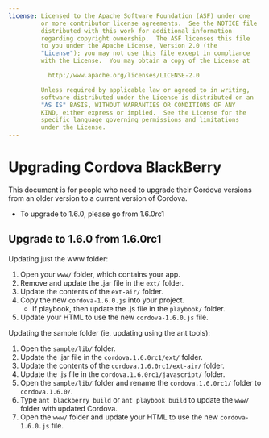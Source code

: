 ```yaml
---
license: Licensed to the Apache Software Foundation (ASF) under one
         or more contributor license agreements.  See the NOTICE file
         distributed with this work for additional information
         regarding copyright ownership.  The ASF licenses this file
         to you under the Apache License, Version 2.0 (the
         "License"); you may not use this file except in compliance
         with the License.  You may obtain a copy of the License at

           http://www.apache.org/licenses/LICENSE-2.0

         Unless required by applicable law or agreed to in writing,
         software distributed under the License is distributed on an
         "AS IS" BASIS, WITHOUT WARRANTIES OR CONDITIONS OF ANY
         KIND, either express or implied.  See the License for the
         specific language governing permissions and limitations
         under the License.
---
```


Upgrading Cordova BlackBerry
============================

This document is for people who need to upgrade their Cordova versions from an older version to a current version of Cordova.

- To upgrade to 1.6.0, please go from 1.6.0rc1

## Upgrade to 1.6.0 from 1.6.0rc1 ##

Updating just the www folder:

1. Open your `www/` folder, which contains your app.
2. Remove and update the .jar file in the `ext/` folder.
3. Update the contents of the `ext-air/` folder.
4. Copy the new `cordova-1.6.0.js` into your project.
    - If playbook, then update the .js file in the `playbook/` folder.
5. Update your HTML to use the new `cordova-1.6.0.js` file.


Updating the sample folder (ie, updating using the ant tools):

1. Open the `sample/lib/` folder.
2. Update the .jar file in the `cordova.1.6.0rc1/ext/` folder.
3. Update the contents of the `cordova.1.6.0rc1/ext-air/` folder.
4. Update the .js file in the `cordova.1.6.0rc1/javascript/` folder.
5. Open the `sample/lib/` folder and rename the `cordova.1.6.0rc1/` folder to `cordova.1.6.0/`.
6. Type `ant blackberry build` or `ant playbook build` to update the `www/` folder with updated Cordova.
7. Open the `www/` folder and update your HTML to use the new `cordova-1.6.0.js` file.


